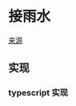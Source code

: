 # 接雨水
[来源](https://leetcode.cn/problems/trapping-rain-water/)

## 实现

### typescript 实现
```typescript

```
